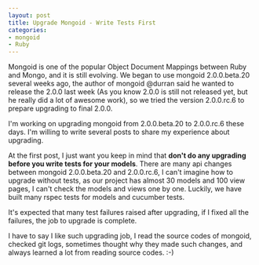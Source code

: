 ```yaml
---
layout: post
title: Upgrade Mongoid - Write Tests First
categories:
- mongoid
- Ruby
---
```

Mongoid is one of the popular Object Document Mappings between Ruby and Mongo, and it is still evolving. We began to use mongoid 2.0.0.beta.20 several weeks ago, the author of mongoid @durran said he wanted to release the 2.0.0 last week (As you know 2.0.0 is still not released yet, but he really did a lot of awesome work), so we tried the version 2.0.0.rc.6 to prepare upgrading to final 2.0.0.

I'm working on upgrading mongoid from 2.0.0.beta.20 to 2.0.0.rc.6 these days. I'm willing to write several posts to share my experience about upgrading.

At the first post, I just want you keep in mind that **don't do any upgrading before you write tests for your models**. There are many api changes between mongoid 2.0.0.beta.20 and 2.0.0.rc.6, I can't imagine how to upgrade without tests, as our project has almost 30 models and 100 view pages, I can't check the models and views one by one. Luckily, we have built many rspec tests for models and cucumber tests.

It's expected that many test failures raised after upgrading, if I fixed all the failures, the job to upgrade is complete.

I have to say I like such upgrading job, I read the source codes of mongoid, checked git logs, sometimes thought why they made such changes, and always learned a lot from reading source codes. :-)

